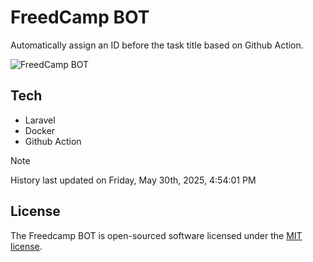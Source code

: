 # FreedCamp BOT

Automatically assign an ID before the task title based on Github Action.

![FreedCamp BOT](https://repository-images.githubusercontent.com/737932867/7d34798b-2680-471c-b089-a78a718d3d6a)

## Tech

- Laravel
- Docker
- Github Action

> [!NOTE]  
> History last updated on Friday, May 30th, 2025, 4:54:01 PM

## License

The Freedcamp BOT is open-sourced software licensed under the [MIT license](https://opensource.org/licenses/MIT).
